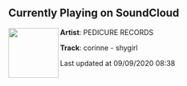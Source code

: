 ## Currently Playing on SoundCloud

[<img align="left" width="100" src="https://i1.sndcdn.com/artworks-axYpTv6s7soCyz1I-s9Si3Q-t50x50.jpg">](https://soundcloud.com/pedicure-records/corinne-shygirl?in=pedicure-records/sets/pd085-corinne-estrangement)

**Artist**: PEDICURE RECORDS 

**Track**: corinne - shygirl

Last updated at 09/09/2020 08:38
